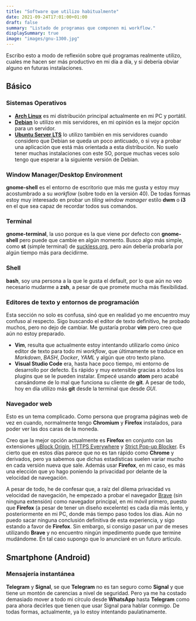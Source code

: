 ```yaml
---
title: "Software que utilizo habitualmente"
date: 2021-09-24T17:01:00+01:00
draft: false
summary: "Listado de programas que componen mi workflow."
displaySummary: true
image: "images/gnu-1300.jpg"
---
```


<!-- todo: actualizar, no refleja la realidad -->

Escribo esto a modo de reflexión sobre qué programas realmente utilizo,
cuales me hacen ser más productivo en mi día a día, y si debería obviar
alguno en futuras instalaciones.

## Básico

### Sistemas Operativos

-   [**Arch Linux**](https://archlinux.org/download/) es mi distribución
    principal actualmente en mi PC y portátil.
-   [**Debian**](https://www.debian.org/index.es.html) lo utilizo en mis
    servidores, en mi opinión es la mejor opción para un servidor.
-   [**Ubuntu Server LTS**](https://ubuntu.com/download/server) lo
    utilizo también en mis servidores cuando considero que Debian se
    queda un poco anticuado, o si voy a probar una aplicación que está
    más orientada a esta distribución. No suelo tener muchas
    instalaciones con este SO, porque muchas veces solo tengo que
    esperar a la siguiente versión de Debian.

### Window Manager/Desktop Environment

**gnome-shell** es el entorno de escritorio que más me gusta y estoy muy
acostumbrado a su *workflow* (sobre todo en la versión 40). De todas
formas estoy muy interesado en probar un *tiling window manager* estilo
**dwm** o **i3** en el que sea capaz de recordar todos sus comandos.

### Terminal

**gnome-terminal**, la uso porque es la que viene por defecto con
**gnome-shell** pero puede que cambie en algún momento. Busco algo más
simple, como **st** (simple terminal) de
[suckless.org](https://st.suckless.org/), pero aún debería probarla por
algún tiempo más para decidirme.

### Shell

**bash**, soy una persona a la que le gusta el default, por lo que aún
no veo necesario mudarme a **zsh**, a pesar de que promete mucha más
flexibilidad.

### Editores de texto y entornos de programación

Esta sección no solo es confusa, sinó que en realidad yo me encuentro
muy confuso al respecto. Sigo buscando el editor de texto definitivo, he
probado muchos, pero no dejo de cambiar. Me gustaría probar **vim** pero
creo que aún no estoy preparado.

-   **Vim**, resulta que actualmente estoy intentando utilizarlo como
    único editor de texto para todo mi *workflow*, que últimamente se
    traduce en *Markdown*, *BASH*, *Docker*, *YAML* y algún que otro
    texto plano.
-   **Visual Studio Code** era, hasta hace poco tiempo, mi entorno de
    desarrollo por defecto. Es rápido y muy extensible gracias a todos
    los plugins que se le pueden instalar. Empecé usando **atom** pero
    acabé cansándome de lo mal que funciona su cliente de **git**. A
    pesar de todo, hoy en día utilizo más **git** desde la terminal que
    desde *GUI*.

### Navegador web

Esto es un tema complicado. Como persona que programa páginas web de vez
en cuando, normalmente tengo **Chromium** y **Firefox** instalados, para
poder ver las dos caras de la moneda.

Creo que la mejor opción actualmente es **Firefox** en conjunto con las
extensiones [uBlock Origin](https://github.com/gorhill/uBlock), [HTTPS
Everywhere](https://www.eff.org/es/https-everywhere) y [Strict Pop-up
Blocker](https://addons.mozilla.org/es/firefox/addon/strict-pop-up-blocker/).
Es cierto que en estos días parece que no es tan rápido como **Chrome**
y derivados, pero ya sabemos que dichas estadísticas suelen variar mucho
en cada versión nueva que sale. Además usar **Firefox**, en mi caso, es
más una elección que yo hago poniendo la privacidad por delante de la
velocidad de navegación.

A pesar de todo, he de confesar que, a raíz del dilema privacidad vs
velocidad de navegación, he empezado a probar el navegador
[Brave](https://brave.com/es/) (sin ninguna extensión) como navegador
principal, en mi móvil primero, puesto que **Firefox** (a pesar de tener
un diseño excelente) es cada día más lento, y posteriormente en mi PC,
donde más tiempo paso todos los días. Aún no puedo sacar ninguna
conclusión definitiva de esta experiencia, y sigo estando a favor de
**Firefox**. Sin embargo, si consigo pasar un par de meses utilizando
**Brave** y no encuentro ningún impedimento puede que termine mudándome.
En tal caso supongo que lo anunciaré en un futuro artículo.

## Smartphone (Android)

### Mensajería instantánea

**Telegram** y **Signal**, se que **Telegram** no es tan seguro como
**Signal** y que tiene un montón de carencias a nivel de seguridad. Pero
ya me ha costado demasiado mover a todo mi círculo desde **WhatsApp**
hasta **Telegram** como para ahora decirles que tienen que usar Signal
para hablar conmigo. De todas formas, actualmente, ya lo estoy
intentando paulatinamente.
